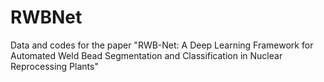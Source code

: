 # RWBNet
Data and codes for the paper "RWB-Net: A Deep Learning Framework for Automated Weld Bead Segmentation and Classification in Nuclear Reprocessing Plants"
